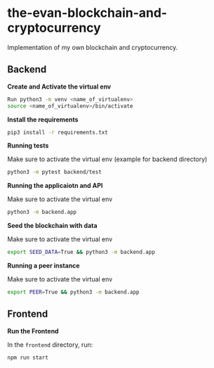 # the-evan-blockchain-and-cryptocurrency

Implementation of my own blockchain and cryptocurrency.

## Backend

**Create and Activate the virtual env**

```bash
Run python3 -m venv <name_of_virtualenv>
source <name_of_virtualenv>/bin/activate
```

**Install the requirements**

```bash
pip3 install -r requirements.txt
```

**Running tests**

Make sure to activate the virtual env
(example for backend directory)

```bash
python3 -m pytest backend/test
```

**Running the applicaiotn and API**

Make sure to activate the virtual env

```bash
python3 -m backend.app
```

**Seed the blockchain with data**

Make sure to activate the virtual env

```bash
export SEED_DATA=True && python3 -m backend.app
```

**Running a peer instance**

Make sure to activate the virtual env

```bash
export PEER=True && python3 -m backend.app
```

## Frontend

**Run the Frontend**

In the `frontend` directory, run:

```bash
npm run start
```
